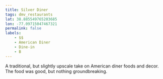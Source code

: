 ```yaml
---
title: Silver Diner
tags: dmv_restaurants
lat: 38.885549765203685
lon: -77.09715047467321
permalink: false
labels:
    - $$
    - American Diner
    - Dine-in
    - B
---
```


A traditional, but slightly upscale take on American diner foods and decor. The food was good, but nothing groundbreaking.